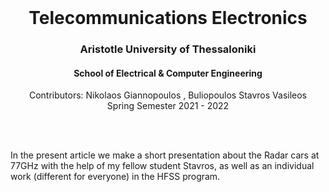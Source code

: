 <br />
<div align="center">
  <h1 align="center"> Telecommunications Electronics </h1>
  <h3 align="center">Aristotle University of Thessaloniki</h3>
  <h4 align="center">School of Electrical & Computer Engineering</h4>
  <p align="center">
    Contributors: Nikolaos Giannopoulos , Buliopoulos Stavros Vasileos
    <br />
    Spring Semester 2021 - 2022
    <br />
    <br />
  </p>
</div>
<br />

In the present article we make a short presentation about the Radar cars at 77GHz with the help of my fellow student Stavros, as well as an individual work (different for everyone) in the HFSS program.
